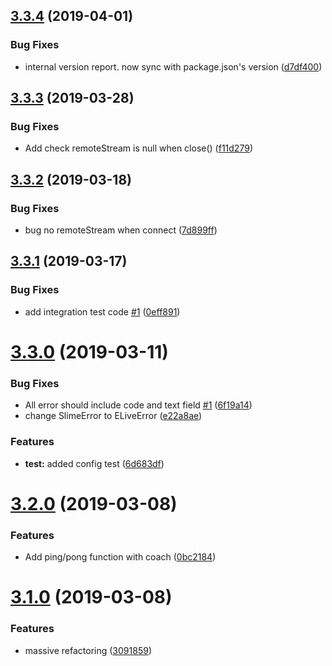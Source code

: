 ## [3.3.4](https://github.com/elasticlive/web-sdk/compare/v3.3.3...v3.3.4) (2019-04-01)


### Bug Fixes

* internal version report. now sync with package.json's version ([d7df400](https://github.com/elasticlive/web-sdk/commit/d7df400))

## [3.3.3](https://github.com/elasticlive/web-sdk/compare/v3.3.2...v3.3.3) (2019-03-28)


### Bug Fixes

* Add check remoteStream is null when close() ([f11d279](https://github.com/elasticlive/web-sdk/commit/f11d279))

## [3.3.2](https://github.com/elasticlive/web-sdk/compare/v3.3.1...v3.3.2) (2019-03-18)

### Bug Fixes

- bug no remoteStream when connect ([7d899ff](https://github.com/elasticlive/web-sdk/commit/7d899ff))

## [3.3.1](https://github.com/elasticlive/web-sdk/compare/v3.3.0...v3.3.1) (2019-03-17)

### Bug Fixes

- add integration test code [#1](https://github.com/elasticlive/web-sdk/issues/1) ([0eff891](https://github.com/elasticlive/web-sdk/commit/0eff891))

# [3.3.0](https://github.com/elasticlive/web-sdk/compare/v3.2.0...v3.3.0) (2019-03-11)

### Bug Fixes

- All error should include code and text field [#1](https://github.com/elasticlive/web-sdk/issues/1) ([6f19a14](https://github.com/elasticlive/web-sdk/commit/6f19a14))
- change SlimeError to ELiveError ([e22a8ae](https://github.com/elasticlive/web-sdk/commit/e22a8ae))

### Features

- **test:** added config test ([6d683df](https://github.com/elasticlive/web-sdk/commit/6d683df))

# [3.2.0](https://github.com/elasticlive/web-sdk/compare/v3.1.0...v3.2.0) (2019-03-08)

### Features

- Add ping/pong function with coach ([0bc2184](https://github.com/elasticlive/web-sdk/commit/0bc2184))

# [3.1.0](https://github.com/elasticlive/web-sdk/compare/v3.0.2...v3.1.0) (2019-03-08)

### Features

- massive refactoring ([3091859](https://github.com/elasticlive/web-sdk/commit/3091859))
